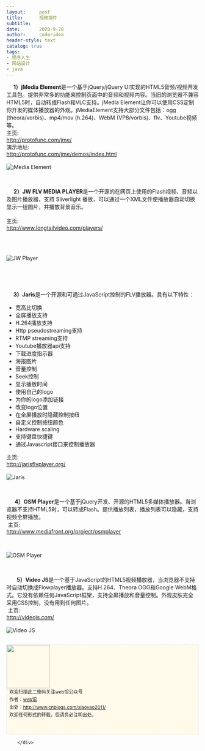 ```yaml
---
layout:     post
title:      视频插件
subtitle:   
date:       2020-9-20
author:     coderidea
header-style: text
catalog: true
tags:
- 程序人生
- 网站设计
- java
--- 
```

<div class="postBody">
			<div id="cnblogs_post_body" class="blogpost-body"><div class="Name">   <strong>  1）jMedia Element</strong>是一个基于jQuery/jQuery UI实现的HTML5音频/视频开发工具包。提供非常多的功能来控制页面中的音频和视频内容。当旧的浏览器不兼容HTML5时，自动转成Flash和VLC支持。jMedia Element让你可以使用CSS定制你开发的媒体播放器的外观。jMediaElement支持大部分文件包括：ogg (theora/vorbis)、mp4/mov (h.264)、WebM (VP8/vorbis)、flv、Youtube视频等。</div>
<div>
<div class="P">
<div class="K">主页:</div>
</div>
<div class="P">
<div class="V"><a href="http://protofunc.com/jme/">http://protofunc.com/jme/</a></div>
</div>
<div class="P">
<div class="K">演示地址:</div>
<div class="V"><a href="http://protofunc.com/jme/demos/index.html">http://protofunc.com/jme/demos/index.html</a></div>
</div>
<div class="P">
<div class="K"> </div>
</div>
</div>
<div class="Img"><img src="http://www.open-lib.com/attachment/2010-06-20/18-32-45a.jpg" alt="jMedia Element" /></div>
<div class="Content">
<p> </p>
<div class="Name">    <strong> 2）JW FLV MEDIA PLAYER</strong>是一个开源的在网页上使用的Flash视频、音频以及图片播放器，支持 Sliverlight 播放，可以通过一个XML文件使播放器自动切换显示一组图片，并播放背景音乐。
<div class="tool gray"> </div>
</div>
<div>
<div class="P">
<div class="K">主页:</div>
</div>
<div class="P">
<div class="V"><a href="http://www.longtailvideo.com/players/">http://www.longtailvideo.com/players/</a></div>
</div>
<div class="P">
<div class="K"> </div>
</div>
</div>
<p> </p>
<div class="Img"><img src="http://www.open-lib.com/attachment/2011-09/04-22-24-26a.jpg" alt="JW Player" /></div>
<div class="Content">
<p> </p>
<p> </p>
<div class="Name">   <strong>  3）Jaris</strong>是一个开源和可通过JavaScript控制的FLV播放器。具有以下特性：
<ul><li>宽高比切换</li>
<li>全屏播放支持</li>
<li>H.264播放支持</li>
<li>Http pseudostreaming支持</li>
<li>RTMP streaming支持</li>
<li>Youtube播放器api支持</li>
<li>下载进度指示器</li>
<li>海报图片</li>
<li>音量控制</li>
<li>Seek控制</li>
<li>显示播放时间</li>
<li>使用自己的logo</li>
<li>为你的logo添加链接</li>
<li>改变logo位置</li>
<li>在全屏播放时隐藏控制按纽</li>
<li>自定义控制按纽颜色</li>
<li>Hardware scaling</li>
<li>支持键盘快捷键</li>
<li>通过Javascript接口来控制播放器</li>
</ul></div>
<div>
<div class="P">
<div class="K">主页:</div>
</div>
<div class="P">
<div class="V"><a href="http://jarisflvplayer.org/">http://jarisflvplayer.org/</a></div>
</div>
<div class="P">
<div class="K"> </div>
</div>
</div>
<div class="Img"><img src="http://www.open-lib.com/attachment/2011-02/11-16-1-56d.jpg" alt="Jaris" /></div>
<div class="Content">
<p> </p>
<div class="Name">   <strong>   4）OSM Player</strong>是一个基于jQuery开发、开源的HTML5多媒体播放器。当浏览器不支持HTML5时，可以转成Flash。提供播放列表，播放列表可以隐藏，支持视频全屏播放。
<div class="tool gray"> 主页:</div>
</div>
<div>
<div class="P">
<div class="V"><a href="http://www.mediafront.org/project/osmplayer">http://www.mediafront.org/project/osmplayer</a></div>
</div>
</div>
<p> </p>
<div class="Img"><img src="http://www.open-lib.com/attachment/2010-04-22/22-34-19a.jpg" alt="OSM Player" /></div>
<div class="Content">
<p> </p>
<div class="Name">      <strong> 5）Video JS</strong>是一个基于JavaScript的HTML5视频播放器，当浏览器不支持时自动切换成Flowplayer播放器。支持H.264、Theora OGG和Google WebM格式。它没有依赖任何JavaScript框架，支持全屏播放和音量控制。外观皮肤完全采用CSS控制，没有用到任何图片。
<div class="tool gray"> 主页:</div>
</div>
<div>
<div class="P">
<div class="V"><a href="http://videojs.com/">http://videojs.com/</a></div>
</div>
<div class="P">
<div class="K"> </div>
</div>
</div>
<div class="Img"><img src="http://www.open-lib.com/attachment/2010-05-24/19-59-34a.jpg" alt="Video JS" /></div>
</div>
<div id="ckepop"> </div>
<div>
<p id="PSignature" style="line-height:20px;background:#FFFAEA no-repeat 2% 50%;font-size:12px;border:#e0e0e0 1px dashed;"><img title="web馆" src="https://files.cnblogs.com/xiaoyao2011/wx.gif" alt="" width="113" height="113" /><br />  欢迎扫描此二维码关注web馆公众号  <br />  作者：<a href="http://www.cnblogs.com/xiaoyao2011/">web馆</a>  <br />  出处：<a href="http://www.cnblogs.com/xiaoyao2011">http://www.cnblogs.com/xiaoyao2011/</a> <br />  欢迎任何形式的转载，但请务必注明出处。<br /><br /><br /></p>


</div>


</div>


</div>


</div></div><div id="MySignature"></div>
<div class="clear"></div>
<div id="blog_post_info_block">
<div id="BlogPostCategory"></div>
<div id="EntryTag"></div>
<div id="blog_post_info">
</div>
<div class="clear"></div>
<div id="post_next_prev"></div>
</div>


		</div>